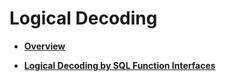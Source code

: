 # Logical Decoding<a name="EN-US_TOPIC_0289900774"></a>

-   **[Overview](overview-24.md)**  

-   **[Logical Decoding by SQL Function Interfaces](logical-decoding-by-sql-function-interfaces.md)**  



